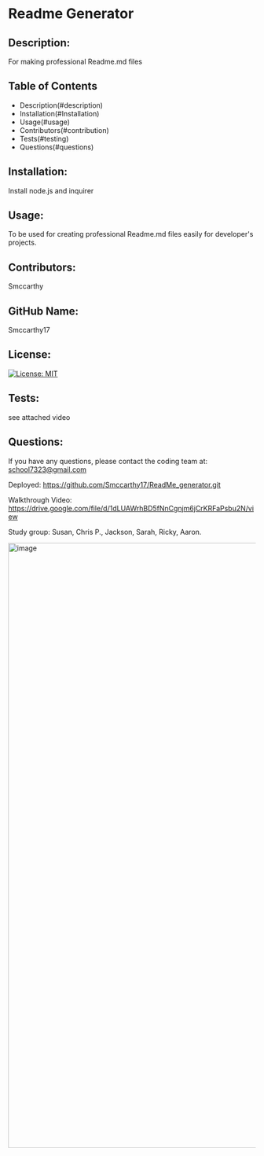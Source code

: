 # Readme Generator

## Description:

For making professional Readme.md files

## Table of Contents

-   Description(#description)
-   Installation(#Installation)
-   Usage(#usage)
-   Contributors(#contribution)
-   Tests(#testing)
-   Questions(#questions)

## Installation:

Install node.js and inquirer

## Usage:

To be used for creating professional Readme.md files easily for developer's projects.

## Contributors:

Smccarthy

## GitHub Name:

Smccarthy17

## License:

[![License: MIT](https://img.shields.io/badge/License-MIT-yellow.svg)](https://opensource.org/licenses/MIT)

## Tests:

see attached video

## Questions:

If you have any questions, please contact the coding team at:
school7323@gmail.com

Deployed: https://github.com/Smccarthy17/ReadMe_generator.git

Walkthrough Video: https://drive.google.com/file/d/1dLUAWrhBD5fNnCgnjm6jCrKRFaPsbu2N/view

Study group: Susan, Chris P., Jackson, Sarah, Ricky, Aaron.

<img width="1231" alt="image" src="https://user-images.githubusercontent.com/90977936/185764914-058d4515-d3e5-4871-946b-4b36c5d308bc.png">

